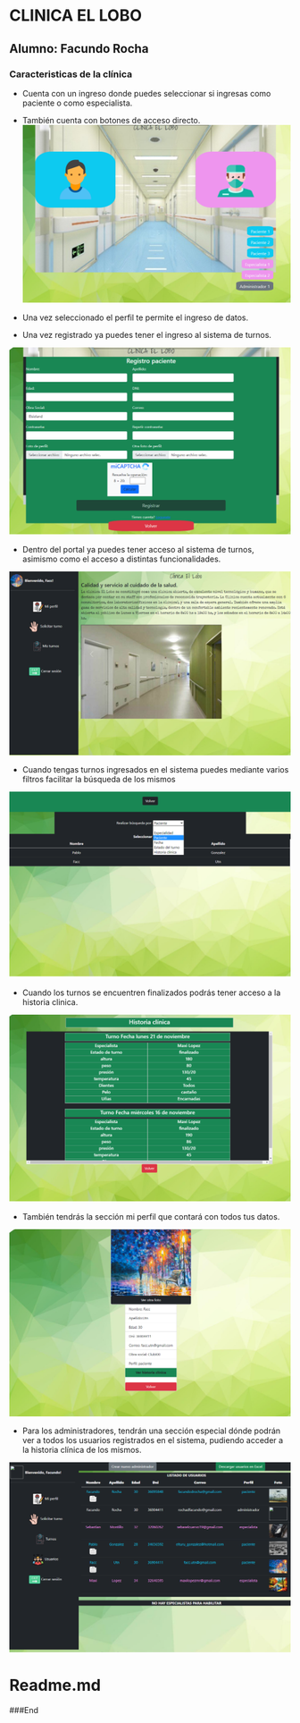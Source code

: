 # CLINICA EL LOBO

## Alumno: Facundo Rocha

### Caracteristicas de la clínica

- Cuenta con un ingreso donde puedes seleccionar si ingresas como paciente o como especialista.
- También cuenta con botones de acceso directo.
![](https://raw.githubusercontent.com/facc15/clinica-online/main/src/assets/capturas/ingreso.png)

- Una vez seleccionado el perfil te permite el ingreso de datos.
- Una vez registrado ya puedes tener el ingreso al sistema de turnos.

![](https://raw.githubusercontent.com/facc15/clinica-online/main/src/assets/capturas/registro.png)

- Dentro del portal ya puedes tener acceso al sistema de turnos, asimismo como el acceso a distintas funcionalidades.

![](https://raw.githubusercontent.com/facc15/clinica-online/main/src/assets/capturas/home.png)

- Cuando tengas turnos ingresados en el sistema puedes mediante varios filtros facilitar la búsqueda de los mismos

![](https://raw.githubusercontent.com/facc15/clinica-online/main/src/assets/capturas/filtros.png)

- Cuando los turnos se encuentren finalizados podrás tener acceso a la historia clinica.

![](https://raw.githubusercontent.com/facc15/clinica-online/main/src/assets/capturas/historia-clinica.png)

- También tendrás la sección mi perfil que contará con todos tus datos.

![](https://raw.githubusercontent.com/facc15/clinica-online/main/src/assets/capturas/mi-perfil.png)

- Para los administradores, tendrán una sección especial dónde podrán ver a todos los usuarios registrados en el sistema, pudiendo acceder a la historia clínica de los mismos.

![](https://raw.githubusercontent.com/facc15/clinica-online/main/src/assets/capturas/usuarios.png)



# Readme.md

###End
